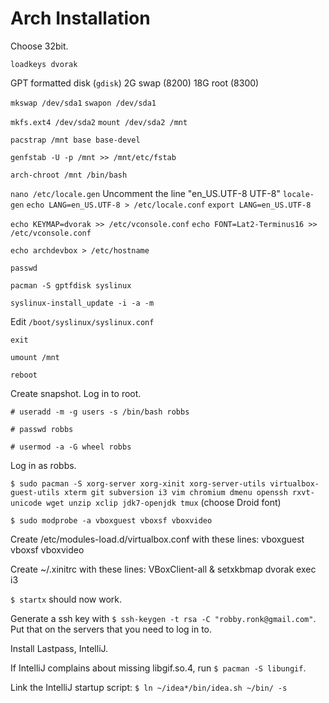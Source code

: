 # Arch Installation

Choose 32bit.

`loadkeys dvorak`

GPT formatted disk (`gdisk`)
2G swap (8200)
18G root (8300)

`mkswap /dev/sda1`
`swapon /dev/sda1`

`mkfs.ext4 /dev/sda2`
`mount /dev/sda2 /mnt`

`pacstrap /mnt base base-devel`

`genfstab -U -p /mnt >> /mnt/etc/fstab`

`arch-chroot /mnt /bin/bash`

`nano /etc/locale.gen`
Uncomment the line "en_US.UTF-8 UTF-8"
`locale-gen`
`echo LANG=en_US.UTF-8 > /etc/locale.conf`
`export LANG=en_US.UTF-8`

`echo KEYMAP=dvorak >> /etc/vconsole.conf`
`echo FONT=Lat2-Terminus16 >> /etc/vconsole.conf`

`echo archdevbox > /etc/hostname`

`passwd`

`pacman -S gptfdisk syslinux`

`syslinux-install_update -i -a -m`

Edit `/boot/syslinux/syslinux.conf`

`exit`

`umount /mnt`

`reboot`

Create snapshot.
Log in to root.

`# useradd -m -g users -s /bin/bash robbs`

`# passwd robbs`

`# usermod -a -G wheel robbs`

Log in as robbs.

`$ sudo pacman -S xorg-server xorg-xinit xorg-server-utils virtualbox-guest-utils xterm git subversion i3 vim chromium dmenu openssh rxvt-unicode wget unzip xclip jdk7-openjdk tmux` (choose Droid font)

`$ sudo modprobe -a vboxguest vboxsf vboxvideo`

Create /etc/modules-load.d/virtualbox.conf with these lines:
vboxguest
vboxsf
vboxvideo

Create ~/.xinitrc with these lines:
VBoxClient-all &
setxkbmap dvorak
exec i3

`$ startx` should now work.

Generate a ssh key with `$ ssh-keygen -t rsa -C "robby.ronk@gmail.com"`. Put that on the servers that you need to log in to.

Install Lastpass, IntelliJ.

If IntelliJ complains about missing libgif.so.4, run `$ pacman -S libungif`.

Link the IntelliJ startup script: `$ ln ~/idea*/bin/idea.sh ~/bin/ -s`




